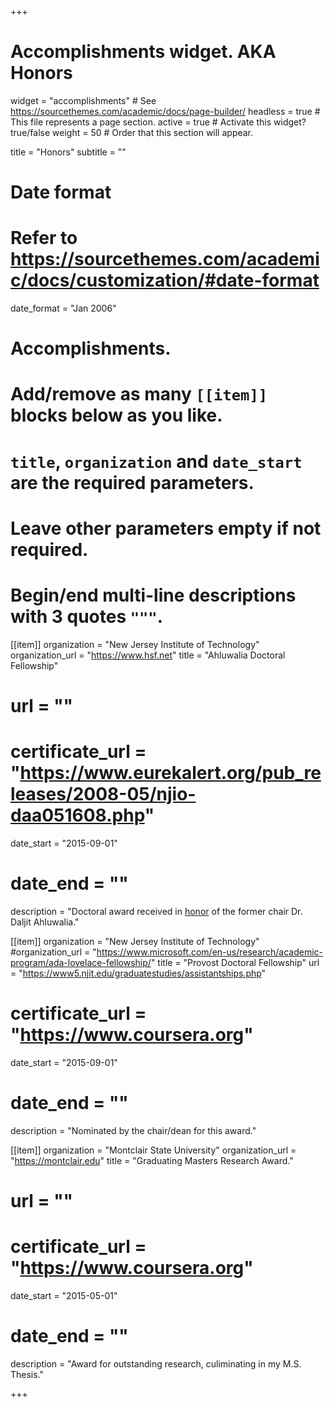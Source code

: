 +++
# Accomplishments widget. AKA Honors
widget = "accomplishments"  # See https://sourcethemes.com/academic/docs/page-builder/
headless = true  # This file represents a page section.
active = true  # Activate this widget? true/false
weight = 50  # Order that this section will appear.

title = "Honors"
subtitle = ""

# Date format
#   Refer to https://sourcethemes.com/academic/docs/customization/#date-format
date_format = "Jan 2006"

# Accomplishments.
#   Add/remove as many `[[item]]` blocks below as you like.
#   `title`, `organization` and `date_start` are the required parameters.
#   Leave other parameters empty if not required.
#   Begin/end multi-line descriptions with 3 quotes `"""`.

[[item]]
  organization = "New Jersey Institute of Technology"
   organization_url = "https://www.hsf.net"
  title = "Ahluwalia Doctoral Fellowship"
  # url = ""
  # certificate_url = "https://www.eurekalert.org/pub_releases/2008-05/njio-daa051608.php"
  date_start = "2015-09-01"
  # date_end = ""
   description = "Doctoral award received in [honor](https://www.eurekalert.org/pub_releases/2008-05/njio-daa051608.php) of the former chair Dr. Daljit Ahluwalia."

[[item]]
  organization = "New Jersey Institute of Technology"
   #organization_url = "https://www.microsoft.com/en-us/research/academic-program/ada-lovelace-fellowship/"
  title = "Provost Doctoral Fellowship"
  url = "https://www5.njit.edu/graduatestudies/assistantships.php"
  # certificate_url = "https://www.coursera.org"
  date_start = "2015-09-01"
  # date_end = ""
   description = "Nominated by the chair/dean for this award."

[[item]]
  organization = "Montclair State University"
   organization_url = "https://montclair.edu"
  title = "Graduating Masters Research Award."
  # url = ""
  # certificate_url = "https://www.coursera.org"
  date_start = "2015-05-01"
  # date_end = ""
   description = "Award for outstanding research, culiminating in my M.S. Thesis."


+++
